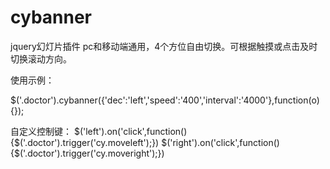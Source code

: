 # cybanner
jquery幻灯片插件
pc和移动端通用，4个方位自由切换。可根据触摸或点击及时切换滚动方向。

使用示例：

$('.doctor').cybanner({'dec':'left','speed':'400','interval':'4000'},function(o){});

自定义控制键：
$('left').on('click',function(){$('.doctor').trigger('cy.moveleft');})
$('right').on('click',function(){$('.doctor').trigger('cy.moveright');})

